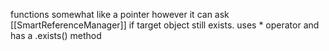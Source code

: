 functions somewhat like a pointer however it can ask [[SmartReferenceManager]] if target object still exists.
uses * operator and has a .exists() method